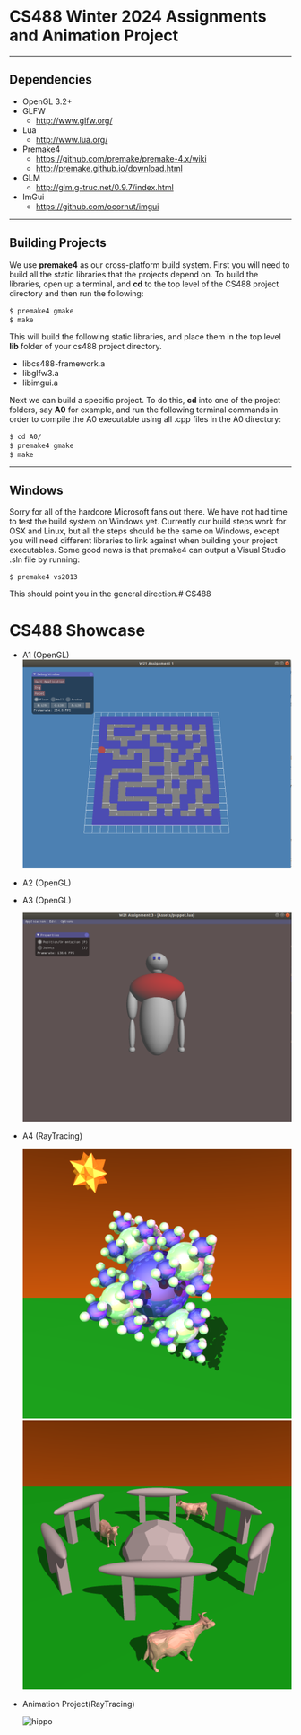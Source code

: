 # CS488 Winter 2024 Assignments and Animation Project


---

## Dependencies
* OpenGL 3.2+
* GLFW
    * http://www.glfw.org/
* Lua
    * http://www.lua.org/
* Premake4
    * https://github.com/premake/premake-4.x/wiki
    * http://premake.github.io/download.html
* GLM
    * http://glm.g-truc.net/0.9.7/index.html
* ImGui
    * https://github.com/ocornut/imgui


---

## Building Projects
We use **premake4** as our cross-platform build system. First you will need to build all
the static libraries that the projects depend on. To build the libraries, open up a
terminal, and **cd** to the top level of the CS488 project directory and then run the
following:

    $ premake4 gmake
    $ make

This will build the following static libraries, and place them in the top level **lib**
folder of your cs488 project directory.
* libcs488-framework.a
* libglfw3.a
* libimgui.a

Next we can build a specific project.  To do this, **cd** into one of the project folders,
say **A0** for example, and run the following terminal commands in order to compile the A0 executable using all .cpp files in the A0 directory:

    $ cd A0/
    $ premake4 gmake
    $ make


----

## Windows
Sorry for all of the hardcore Microsoft fans out there.  We have not had time to test the build system on Windows yet. Currently our build steps work for OSX and Linux, but all the steps should be the same on Windows, except you will need different libraries to link against when building your project executables.  Some good news is that premake4 can output a Visual Studio .sln file by running:

    $ premake4 vs2013

 This should point you in the general direction.# CS488
# CS488 Showcase
* A1 (OpenGL)
  ![Alt text](https://github.com/jasoncnm/CS488/blob/main/A1/screenshot.png?raw=true)
* A2 (OpenGL)
 
* A3 (OpenGL)
  
  ![Alt text](https://github.com/jasoncnm/CS488/blob/main/A3/screenshort.png?raw=true)

* A4 (RayTracing)
  
  ![Alt text](https://github.com/jasoncnm/CS488/blob/main/A4/screenshot.png?raw=true)
  ![Alt text](https://github.com/jasoncnm/CS488/blob/main/A4/picture/macho-cows-SSAA.png?raw=true)

* Animation Project(RayTracing)

  ![hippo](https://github.com/jasoncnm/CS488/blob/main/Animation/upload/Mao-986.gif)

